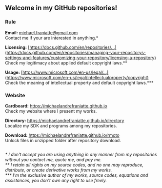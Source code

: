 ﻿## Welcome in my GitHub repositories!  
  
### Rule  
  
**Email:** michael.franiatte@gmail.com  
Contact me if your are interested in anything.\*  
  
**Licensing:** [https://docs.github.com/en/repositories/...](https://docs.github.com/en/repositories/managing-your-repositorys-settings-and-features/customizing-your-repository/licensing-a-repository)  
Check my legitimacy about applied default copyright laws.\*\*  
  
**Usage:** [https://www.microsoft.com/en-us/legal/...](https://www.microsoft.com/en-us/legal/intellectualproperty/copyright)  
Check the meaning of intellectual property and default copyright laws.\*\*\*  
  
### Website  
  
**Cardboard:** https://michaelandrefraniatte.github.io  
Check my website where I present my works.  
  
**Directory:** https://michaelandrefraniatte.github.io/directory  
Localize my SDK and programs among my repositories.  
  
**Download:** https://michaelandrefraniatte.github.io/rmoto  
Unlock files in unzipped folder after repository download.  
  
##  
*\* I don't accept you are using anything in any manner from my repositories without you contact me, quote me, and pay me.*  
*\*\* I retain all rights on my source codes, and no one may reproduce, distribute, or create derivative works from my works.*  
*\*\*\* I'm the exclusive author of my works, source codes, equations and assistances, you don't own any right to use freely.*  